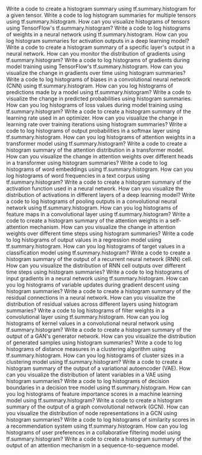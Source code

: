 Write a code to create a histogram summary using tf.summary.histogram for a given tensor.
Write a code to log histogram summaries for multiple tensors using tf.summary.histogram.
How can you visualize histograms of tensors using TensorFlow's tf.summary.histogram?
Write a code to log histograms of weights in a neural network using tf.summary.histogram.
How can you log histogram summaries for activation outputs in a deep learning model?
Write a code to create a histogram summary of a specific layer's output in a neural network.
How can you monitor the distribution of gradients using tf.summary.histogram?
Write a code to log histograms of gradients during model training using TensorFlow's tf.summary.histogram.
How can you visualize the change in gradients over time using histogram summaries?
Write a code to log histograms of biases in a convolutional neural network (CNN) using tf.summary.histogram.
How can you log histograms of predictions made by a model using tf.summary.histogram?
Write a code to visualize the change in predicted probabilities using histogram summaries.
How can you log histograms of loss values during model training using tf.summary.histogram?
Write a code to create a histogram summary of the learning rate used in an optimizer.
How can you visualize the change in learning rate over training iterations using histogram summaries?
Write a code to log histograms of output probabilities in a softmax layer using tf.summary.histogram.
How can you log histograms of attention weights in a transformer model using tf.summary.histogram?
Write a code to create a histogram summary of the attention distribution in a transformer model.
How can you visualize the change in attention weights over different heads in a transformer using histogram summaries?
Write a code to log histograms of word embeddings using tf.summary.histogram.
How can you log histograms of word frequencies in a text corpus using tf.summary.histogram?
Write a code to create a histogram summary of the activation function used in a neural network.
How can you visualize the distribution of activations in different layers of a deep learning model?
Write a code to log histograms of pooling outputs in a convolutional neural network using tf.summary.histogram.
How can you log histograms of feature maps in a convolutional layer using tf.summary.histogram?
Write a code to create a histogram summary of the attention weights in a self-attention mechanism.
How can you visualize the change in attention weights over different time steps using histogram summaries?
Write a code to log histograms of output values in a regression model using tf.summary.histogram.
How can you log histograms of target values in a classification model using tf.summary.histogram?
Write a code to create a histogram summary of the output of a recurrent neural network (RNN) cell.
How can you visualize the distribution of RNN cell outputs over different time steps using histogram summaries?
Write a code to log histograms of input gradients in a neural network using tf.summary.histogram.
How can you log histograms of variable updates during gradient descent using histogram summaries?
Write a code to create a histogram summary of the residual connections in a neural network.
How can you visualize the distribution of residual values across different layers using histogram summaries?
Write a code to log histograms of filter weights in a convolutional layer using tf.summary.histogram.
How can you log histograms of kernel values in a convolutional neural network using tf.summary.histogram?
Write a code to create a histogram summary of the output of a GAN's generator network.
How can you visualize the distribution of generated samples using histogram summaries?
Write a code to log histograms of distance measures in a clustering algorithm using tf.summary.histogram.
How can you log histograms of cluster sizes in a clustering model using tf.summary.histogram?
Write a code to create a histogram summary of the output of a variational autoencoder (VAE).
How can you visualize the distribution of latent variables in a VAE using histogram summaries?
Write a code to log histograms of decision boundaries in a decision tree model using tf.summary.histogram.
How can you log histograms of feature importance scores in a machine learning model using tf.summary.histogram?
Write a code to create a histogram summary of the output of a graph convolutional network (GCN).
How can you visualize the distribution of node representations in a GCN using histogram summaries?
Write a code to log histograms of similarity scores in a recommendation system using tf.summary.histogram.
How can you log histograms of user preferences in a collaborative filtering model using tf.summary.histogram?
Write a code to create a histogram summary of the output of an attention mechanism in a sequence-to-sequence model.